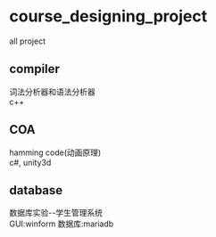 # course_designing_project
all project
## compiler
词法分析器和语法分析器<br/>
c++
## COA
hamming code(动画原理)<br/>
c#, unity3d
## database
数据库实验--学生管理系统<br/>
GUI:winform 数据库:mariadb
